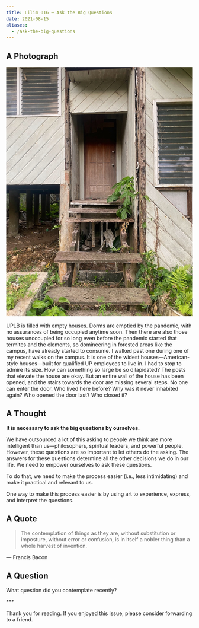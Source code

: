 ```yaml
---
title: Lilim 016 — Ask the Big Questions
date: 2021-08-15
aliases:
  - /ask-the-big-questions
---
```

## A Photograph

![Broken house](images/Broken-house.jpg)

UPLB is filled with empty houses. Dorms are emptied by the pandemic, with no assurances of being occupied anytime soon. Then there are also those houses unoccupied for so long even before the pandemic started that termites and the elements, so domineering in forested areas like the campus, have already started to consume. I walked past one during one of my recent walks on the campus. It is one of the widest houses—American-style houses—built for qualified UP employees to live in. I had to stop to admire its size. How can something so large be so dilapidated? The posts that elevate the house are okay. But an entire wall of the house has been opened, and the stairs towards the door are missing several steps. No one can enter the door. Who lived here before? Why was it never inhabited again? Who opened the door last? Who closed it?

## A Thought

**It is necessary to ask the big questions by ourselves.**

We have outsourced a lot of this asking to people we think are more intelligent than us—philosophers, spiritual leaders, and powerful people. However, these questions are so important to let others do the asking. The answers for these questions determine all the other decisions we do in our life. We need to empower ourselves to ask these questions.

To do that, we need to make the process easier (i.e., less intimidating) and make it practical and relevant to us.

One way to make this process easier is by using art to experience, express, and interpret the questions.

## A Quote

> The contemplation of things as they are, without substitution or imposture, without error or confusion, is in itself a nobler thing than a whole harvest of invention.

— Francis Bacon

## A Question

What question did you contemplate recently?

\***


Thank you for reading. If you enjoyed this issue, please consider forwarding to a friend.